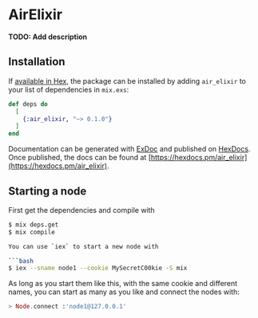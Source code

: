 # AirElixir

**TODO: Add description**

## Installation

If [available in Hex](https://hex.pm/docs/publish), the package can be installed
by adding `air_elixir` to your list of dependencies in `mix.exs`:

```elixir
def deps do
  [
    {:air_elixir, "~> 0.1.0"}
  ]
end
```

Documentation can be generated with [ExDoc](https://github.com/elixir-lang/ex_doc)
and published on [HexDocs](https://hexdocs.pm). Once published, the docs can
be found at [https://hexdocs.pm/air_elixir](https://hexdocs.pm/air_elixir).

## Starting a node

First get the dependencies and compile with

```bash
$ mix deps.get
$ mix compile

You can use `iex` to start a new node with

```bash
$ iex --sname node1 --cookie MySecretC00kie -S mix
```

As long as you start them like this, with the same cookie and different names, you can start as many as you like and connect the nodes with:

```elixir
> Node.connect :'node1@127.0.0.1'
```


